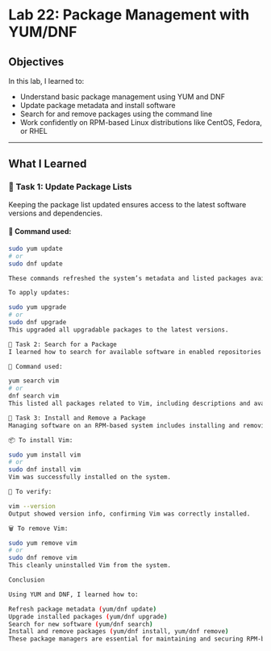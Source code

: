 # Lab 22: Package Management with YUM/DNF

## Objectives

In this lab, I learned to:

- Understand basic package management using YUM and DNF
- Update package metadata and install software
- Search for and remove packages using the command line
- Work confidently on RPM-based Linux distributions like CentOS, Fedora, or RHEL

---

## What I Learned

### 🔹 Task 1: Update Package Lists

Keeping the package list updated ensures access to the latest software versions and dependencies.

#### 📌 Command used:
```bash
sudo yum update
# or
sudo dnf update

These commands refreshed the system’s metadata and listed packages available for update.

To apply updates:

sudo yum upgrade
# or
sudo dnf upgrade
This upgraded all upgradable packages to the latest versions.

🔹 Task 2: Search for a Package
I learned how to search for available software in enabled repositories.

📌 Command used:

yum search vim
# or
dnf search vim
This listed all packages related to Vim, including descriptions and availability.

🔹 Task 3: Install and Remove a Package
Managing software on an RPM-based system includes installing and removing packages.

📦 To install Vim:

sudo yum install vim
# or
sudo dnf install vim
Vim was successfully installed on the system.

🧪 To verify:

vim --version
Output showed version info, confirming Vim was correctly installed.

🗑️ To remove Vim:

sudo yum remove vim
# or
sudo dnf remove vim
This cleanly uninstalled Vim from the system.

Conclusion

Using YUM and DNF, I learned how to:

Refresh package metadata (yum/dnf update)
Upgrade installed packages (yum/dnf upgrade)
Search for new software (yum/dnf search)
Install and remove packages (yum/dnf install, yum/dnf remove)
These package managers are essential for maintaining and securing RPM-based systems. I now feel more confident in managing Linux software using command-line tools.
